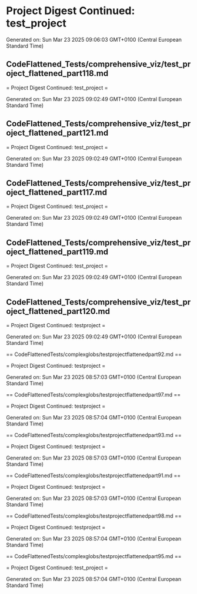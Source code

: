 # Project Digest Continued: test_project
Generated on: Sun Mar 23 2025 09:06:03 GMT+0100 (Central European Standard Time)


## CodeFlattened_Tests/comprehensive_viz/test_project_flattened_part118.md <a id="test_project_flattened_part118_md"></a>

= Project Digest Continued: test_project =

Generated on: Sun Mar 23 2025 09:02:49 GMT+0100 (Central European Standard Time)
## CodeFlattened_Tests/comprehensive_viz/test_project_flattened_part121.md <a id="test_project_flattened_part121_md"></a>

= Project Digest Continued: test_project =

Generated on: Sun Mar 23 2025 09:02:49 GMT+0100 (Central European Standard Time)
## CodeFlattened_Tests/comprehensive_viz/test_project_flattened_part117.md <a id="test_project_flattened_part117_md"></a>

= Project Digest Continued: test_project =

Generated on: Sun Mar 23 2025 09:02:49 GMT+0100 (Central European Standard Time)
## CodeFlattened_Tests/comprehensive_viz/test_project_flattened_part119.md <a id="test_project_flattened_part119_md"></a>

= Project Digest Continued: test_project =

Generated on: Sun Mar 23 2025 09:02:49 GMT+0100 (Central European Standard Time)
## CodeFlattened_Tests/comprehensive_viz/test_project_flattened_part120.md <a id="test_project_flattened_part120_md"></a>

= Project Digest Continued: testproject =

Generated on: Sun Mar 23 2025 09:02:49 GMT+0100 (Central European Standard Time)

== CodeFlattenedTests/complexglobs/testprojectflattenedpart92.md <a id="testprojectflattenedpart92md"></a> ==

= Project Digest Continued: testproject =

Generated on: Sun Mar 23 2025 08:57:03 GMT+0100 (Central European Standard Time)

== CodeFlattenedTests/complexglobs/testprojectflattenedpart97.md <a id="testprojectflattenedpart97md"></a> ==

= Project Digest Continued: testproject =

Generated on: Sun Mar 23 2025 08:57:04 GMT+0100 (Central European Standard Time)

== CodeFlattenedTests/complexglobs/testprojectflattenedpart93.md <a id="testprojectflattenedpart93md"></a> ==

= Project Digest Continued: testproject =

Generated on: Sun Mar 23 2025 08:57:03 GMT+0100 (Central European Standard Time)

== CodeFlattenedTests/complexglobs/testprojectflattenedpart91.md <a id="testprojectflattenedpart91md"></a> ==

= Project Digest Continued: testproject =

Generated on: Sun Mar 23 2025 08:57:03 GMT+0100 (Central European Standard Time)

== CodeFlattenedTests/complexglobs/testprojectflattenedpart98.md <a id="testprojectflattenedpart98md"></a> ==

= Project Digest Continued: testproject =

Generated on: Sun Mar 23 2025 08:57:04 GMT+0100 (Central European Standard Time)

== CodeFlattenedTests/complexglobs/testprojectflattenedpart95.md <a id="testprojectflattenedpart95md"></a> ==

= Project Digest Continued: test_project =

Generated on: Sun Mar 23 2025 08:57:04 GMT+0100 (Central European Standard Time)